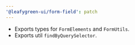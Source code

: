```yaml
---
'@leafygreen-ui/form-field': patch
---
```


- Exports types for `FormElements` and `FormUtils`.
- Exports util `findByQuerySelector`.

